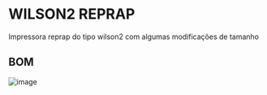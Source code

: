 # WILSON2 REPRAP
Impressora reprap do tipo wilson2 com algumas modificações de tamanho







## BOM
	
![image](https://user-images.githubusercontent.com/3370347/226289954-7ce0c985-0f5a-4745-b050-7044f2fd22f4.png)
